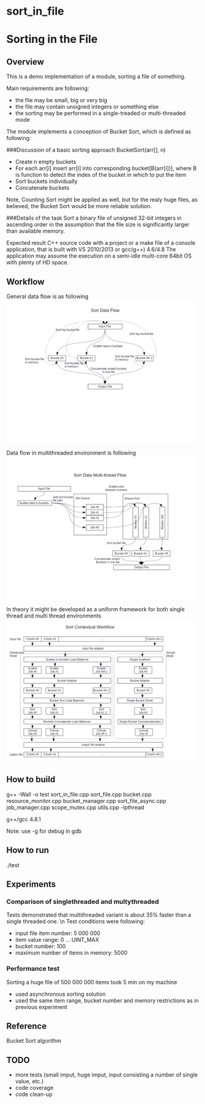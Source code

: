 # sort_in_file

Sorting in the File
===================

Overview
--------

This is a demo implementation of a module, sorting a file of something.

Main requirements are following:
* the file may be small, big or very big
* the file may contain unsigned integers or something else
* the sorting may be performed in a single-treaded or multi-threaded mode

The module implements a conception of Bucket Sort, which is defined as following:

###Discussion of a basic sorting approach
BucketSort(arr[], n)
* Create n empty buckets
* For each arr[i] insert arr[i] into corresponding bucket[B(arr[i])],
  where B is function to detect the index of the bucket
  in which to put the item
* Sort buckets individually
* Concatenate buckets

Note, Counting Sort might be applied as well, but for the realy huge files,
as believed, the Bucket Sort would be more reliable solution.

###Details of the task
Sort a binary file of unsigned 32-bit integers in ascending order in the
assumption that the file size is significantly larger than available memory.

Expected result
C++ source code with a project or a make file of a console application,
that is built with VS 2010/2013 or gcc(g++) 4.6/4.8
The application may assume the execution on a semi-idle multi-core
64bit OS with plenty of HD space.


Workflow
--------

General data flow is as following
<img src="https://github.com/shulgaalexey/sort_in_file/blob/master/doc/data_flow.png" alt="Data Flow" style="width:500px"/>

Data flow in multithreaded environment is following
<img src="https://github.com/shulgaalexey/sort_in_file/blob/master/doc/multithread_data_flow.png" alt="Multithread Data Flow" style="width:500px"/>


In theory it might be developed as a uniform framework for both single thread and multi thread environments
<img src="https://github.com/shulgaalexey/sort_in_file/blob/master/doc/sort_conceptual_workflow.png" alt="Sort Conceptual Workflow" style="width:500px"/>


How to build
-----------
g++ -Wall -o test sort_in_file.cpp sort_file.cpp bucket.cpp resource_monitor.cpp bucket_manager.cpp sort_file_async.cpp job_manager.cpp scope_mutex.cpp utils.cpp -lpthread

g++/gcc 4.8.1

Note: use -g for debug in gdb



How to run
----------
./test


Experiments
-----------

### Comparison of singlethreaded and multythreaded

Tests demonstrated that multithreaded variant is about 35% faster than a single
threaded one.
\n Test conditions were following:
 * input file item number: 5 000 000
 * item value range: 0 ... UINT_MAX
 * bucket number: 100
 * maximum number of items in memory: 5000

### Performance test
Sorting a huge file of 500 000 000 items took 5 min on my machine
 * used asynchronous sorting solution
 * used the same item range, bucket number and memory restrictions
 as in previous experiment


Reference
---------
Bucket Sort algorithm


TODO
----
* more tests (small imput, huge imput, input consisting a number of single value, etc.)
* code coverage
* code clean-up


